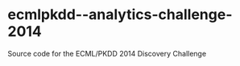ecmlpkdd--analytics-challenge-2014
==================================

Source code for the ECML/PKDD 2014 Discovery Challenge
